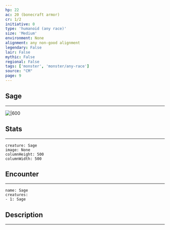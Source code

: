 ```yaml
---
hp: 22
ac: 20 (bonecraft armor)
cr: 1/2
initiative: 0
type: 'humanoid (any race)'    
size: 'Medium'
environment: None
alignment: any non-good alignment
legendary: False
lair: False
mythic: False
regional: False
tags: ['monster', 'monster/any-race']
source: "CM"
page: 9
---
```


## Sage
---

![|600](D:/Program%20Files/5e.tools/img/bestiary/CM/Sage.png)

## Stats
---

```statblock
creature: Sage
image: None
columnHeight: 500
columnWidth: 500
```

## Encounter
---

```encounter-table
name: Sage
creatures:
- 1: Sage
```

## Description
---




